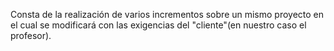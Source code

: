 Consta de la realización de varios incrementos sobre un mismo proyecto en el cual se modificará con las exigencias del "cliente"(en nuestro caso el profesor).